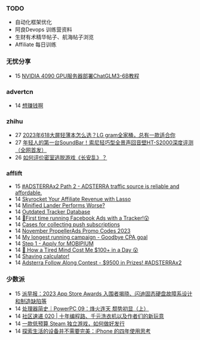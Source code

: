 ### TODO
-  自动化框架优化
-  阿良Devops 训练营资料
-  生财有术精华帖子、航海帖子浏览
-  Affiliate 每日训练

### 无忧分享
<!-- ruyo:START -->
-  15 [NVIDIA 4090 GPU服务器部署ChatGLM3-6B教程](https://51.ruyo.net/18538.html)<!-- ruyo:END -->

### advertcn
<!-- advertcn:START -->
-  14 [想赚钱啊](https://www.advertcn.com/forum.php?mod=viewthread&tid=112915)<!-- advertcn:END -->

### zhihu
<!-- zhihu:START -->
-  27 [2023年618大屏轻薄本怎么选？LG gram全家桶，总有一款适合你](http://zhuanlan.zhihu.com/p/632641888?utm_campaign=rss&utm_medium=rss&utm_source=rss&utm_content=title)
-  27 [年轻人的第一台SoundBar！索尼轻巧型全景声回音壁HT-S2000深度评测（全网首发）](http://zhuanlan.zhihu.com/p/630990296?utm_campaign=rss&utm_medium=rss&utm_source=rss&utm_content=title)
-  26 [如何评价密室逃脱游戏《长安乱》？](http://www.zhihu.com/question/563950552/answer/3045961312?utm_campaign=rss&utm_medium=rss&utm_source=rss&utm_content=title)<!-- zhihu:END -->

### afflift
<!-- afflift:START -->
-  15 [#ADSTERRAx2 Path 2 - ADSTERRA traffic source is reliable and affordable.](https://afflift.com/f/threads/adsterrax2-path-2-adsterra-traffic-source-is-reliable-and-affordable.11986/)
-  14 [Skyrocket Your Affiliate Revenue with Lasso](https://afflift.com/f/threads/skyrocket-your-affiliate-revenue-with-lasso.12017/)
-  14 [Minified Lander Performs Worse?](https://afflift.com/f/threads/minified-lander-performs-worse.12026/)
-  14 [Outdated Tracker Database](https://afflift.com/f/threads/outdated-tracker-database.12028/)
-  14 [🎯First time running Facebook Ads with a Tracker!😲](https://afflift.com/f/threads/%F0%9F%8E%AFfirst-time-running-facebook-ads-with-a-tracker-%F0%9F%98%B2.12006/)
-  14 [Cases for collecting push subscriptions](https://afflift.com/f/threads/cases-for-collecting-push-subscriptions.12004/)
-  14 [November PropellerAds Promo Codes 2023](https://afflift.com/f/threads/november-propellerads-promo-codes-2023.11924/)
-  14 [My longest running campaign - Goodbye CPA goal](https://afflift.com/f/threads/my-longest-running-campaign-goodbye-cpa-goal.11839/)
-  14 [Step 1 - Apply for MOBIPIUM](https://afflift.com/f/threads/step-1-apply-for-mobipium.2938/)
-  14 [🤯 How a Tired Mind Cost Me $100+ in a Day 😮](https://afflift.com/f/threads/%F0%9F%A4%AF-how-a-tired-mind-cost-me-100-in-a-day-%F0%9F%98%AE.12027/)
-  14 [Shaving calculator!](https://afflift.com/f/threads/shaving-calculator.12025/)
-  14 [Adsterra Follow Along Contest - $9500 in Prizes! #ADSTERRAx2](https://afflift.com/f/threads/adsterra-follow-along-contest-9500-in-prizes-adsterrax2.11948/)<!-- afflift:END -->

### 少数派
<!-- sspai:START -->
-  15 [派早报：2023 App Store Awards 入围者揭晓、闪迪固态硬盘故障系设计和制造缺陷等](https://sspai.com/post/84419)
-  14 [处理器简史｜PowerPC 09：烽火连天 颓势初显（上）](https://sspai.com/prime/story/ppc-history-09)
-  14 [社区速递 020 | 十年编程路、千元洗衣机以及作者们的新玩意](https://sspai.com/post/84408)
-  14 [一款低预算 Steam 独立游戏，如何做好发行](https://sspai.com/post/81359)
-  14 [探索生活的设备并不需要完美：iPhone 的四年使用思考](https://sspai.com/post/84362)<!-- sspai:END -->
